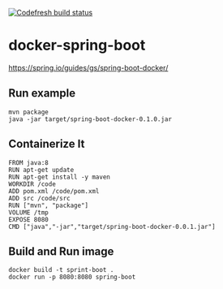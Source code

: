 [![Codefresh build status]( {{BADGE_LINK}} )]( http://codefresh.dev/repositories/nCodefresh/docker-spring-boot/services )
# docker-spring-boot

https://spring.io/guides/gs/spring-boot-docker/

## Run example
```
mvn package
java -jar target/spring-boot-docker-0.1.0.jar
```

## Containerize It
```
FROM java:8
RUN apt-get update
RUN apt-get install -y maven
WORKDIR /code
ADD pom.xml /code/pom.xml
ADD src /code/src
RUN ["mvn", "package"]
VOLUME /tmp
EXPOSE 8080
CMD ["java","-jar","target/spring-boot-docker-0.0.1.jar"]
```

## Build and Run image
```
docker build -t sprint-boot .
docker run -p 8080:8080 spring-boot
```